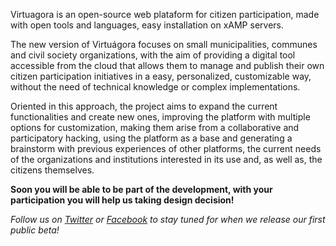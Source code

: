 Virtuagora is an open-source web plataform for citizen participation, made with open tools and languages, easy installation on xAMP servers.

The new version of Virtuágora focuses on small municipalities, communes and civil society organizations, with the aim of providing a digital tool accessible from the cloud that allows them to manage and publish their own citizen participation initiatives in a easy, personalized, customizable way, without the need of technical knowledge or complex implementations.

Oriented in this approach, the project aims to expand the current functionalities and create new ones, improving the platform with multiple options for customization, making them arise from a collaborative and participatory hacking, using the platform as a base and generating a brainstorm with previous experiences of other platforms, the current needs of the organizations and institutions interested in its use and, as well as, the citizens themselves.

**Soon you will be able to be part of the development, with your participation you will help us taking design decision!**

*Follow us on [Twitter](https://www.twitter.com/virtuagora) or [Facebook](https://www.facebook.com/virtuagora) to stay tuned for when we release our first public beta!*
